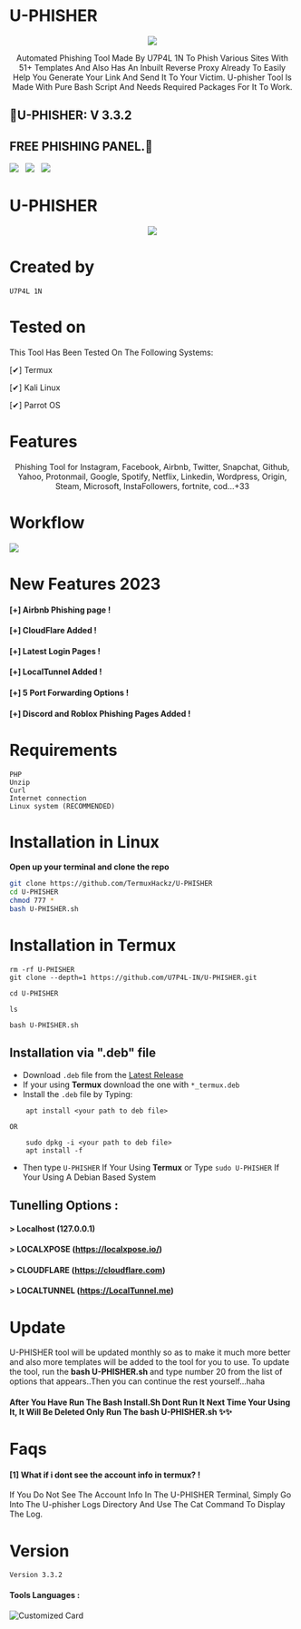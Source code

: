 # U-PHISHER

<p align="center"><img src="https://github.com/U7P4L-IN/U-PHISHER/blob/main/Image/U-PHISHER.png">


<p align="center">
Automated Phishing Tool Made By U7P4L 1N To Phish Various Sites With 51+ Templates And Also Has An Inbuilt Reverse Proxy Already To Easily Help You Generate Your Link And Send It To Your Victim. 
U-phisher Tool Is Made With Pure Bash Script And Needs Required Packages For It To Work.
</p>

## 🚀U-PHISHER: V 3.3.2
## FREE PHISHING PANEL.🚀

<p>
 <img src="https://img.shields.io/github/stars/U7P4L-IN/U-PHISHER?color=%23DF0067&style=for-the-badge"/> &nbsp;
 <img src="https://img.shields.io/github/forks/U7P4L-IN/U-PHISHER?color=%239999FF&style=for-the-badge"/> &nbsp;
 <img src="https://img.shields.io/github/license/U7P4L-IN/U-PHISHER?color=%23E8E8E8&style=for-the-badge"/> &nbsp;
 
</p>

# U-PHISHER
<p align="center"><img src="https://github.com/U7P4L-IN/U-PHISHER/blob/main/Image/Screenshot_2023-07-24-13-10-50-534_com.termux-01.jpeg">

# Created by
```
U7P4L 1N 
```

# Tested on
This Tool Has Been Tested On The Following Systems:

[✔] Termux

[✔] Kali Linux

[✔] Parrot OS

# Features
<p align="center">
 Phishing Tool for Instagram, Facebook,  Airbnb, Twitter, Snapchat, Github, Yahoo, Protonmail, Google, Spotify, Netflix, Linkedin, Wordpress, Origin, Steam, Microsoft, InstaFollowers, fortnite, cod...+33
</p>

# Workflow
<img src="https://github.com/U7P4L-IN/U-PHISHER/blob/main/Image/ezgif.com-video-to-gif.gif"/>


# New Features 2023
#### [+] Airbnb Phishing page !
#### [+] CloudFlare Added !
#### [+] Latest Login Pages !
#### [+] LocalTunnel Added !
#### [+] 5 Port Forwarding Options !
#### [+] Discord and Roblox Phishing Pages Added !


# Requirements
```
PHP
Unzip
Curl
Internet connection 
Linux system (RECOMMENDED)
```

# Installation in Linux
**Open up your terminal and clone the repo**
```bash
git clone https://github.com/TermuxHackz/U-PHISHER
cd U-PHISHER
chmod 777 *
bash U-PHISHER.sh
```

# Installation in Termux
```
rm -rf U-PHISHER
git clone --depth=1 https://github.com/U7P4L-IN/U-PHISHER.git

cd U-PHISHER

ls

bash U-PHISHER.sh

```

## Installation via ".deb" file
* Download <code>.deb</code> file from the <a href="https://github.com/U7P4L-IN/U-PHISHER/releases/latest">Latest Release</a>
* If your using <b>Termux</b> download the one with <code>*_termux.deb</code>
* Install the <code>.deb</code> file by Typing:
```
    apt install <your path to deb file>
```
    OR
```
    sudo dpkg -i <your path to deb file>
    apt install -f
```
* Then type <code>U-PHISHER</code> If Your Using <b>Termux</b> or Type <code>sudo U-PHISHER</code> If Your Using A Debian Based System

## Tunelling Options :
#### > Localhost (127.0.0.1)
#### > LOCALXPOSE (https://localxpose.io/)
#### > CLOUDFLARE (https://cloudflare.com)
#### > LOCALTUNNEL (https://LocalTunnel.me)


# Update
U-PHISHER tool will be updated monthly so as to make it much more better and also more templates will be added to the tool for you to use. 
To update the tool, run the <b>bash U-PHISHER.sh </b>and type number 20 from the list of options that appears..Then you can continue the rest yourself...haha

<h4>After You Have Run The Bash Install.Sh Dont Run It Next Time Your Using It, It Will Be Deleted Only Run The bash U-PHISHER.sh ✨✨
</h4>

# Faqs
#### [1] What if i dont see the account info in termux? !
If You Do Not See The Account Info In The U-PHISHER Terminal, Simply Go Into The U-phisher Logs Directory And Use The Cat Command To Display The Log.

# Version
```
Version 3.3.2
```
#### Tools Languages :
![Customized Card](https://github-readme-stats.vercel.app/api/pin?username=U7P4L-IN&repo=U-PHISHER&title_color=fff&icon_color=f9f9f9&text_color=9f9f9f&bg_color=151515)
